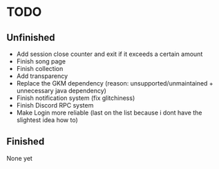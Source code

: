 # TODO

## Unfinished
- Add session close counter and exit if it exceeds a certain amount
- Finish song page
- Finish collection
- Add transparency
- Replace the GKM dependency (reason: unsupported/unmaintained + unnecessary java dependency)
- Finish notification system (fix glitchiness)
- Finish Discord RPC system
- Make Login more reliable (last on the list because i dont have the slightest idea how to)

## Finished
None yet